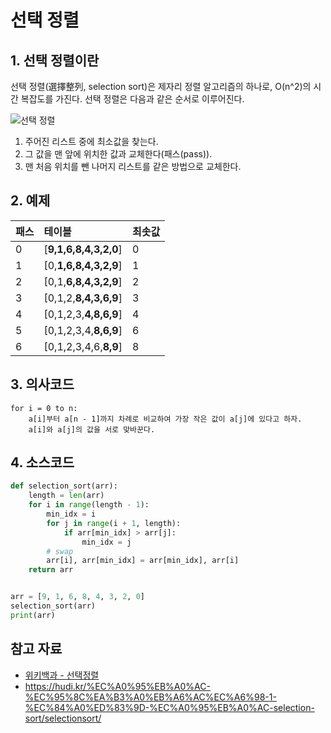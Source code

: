 # 선택 정렬

## 1. 선택 정렬이란

선택 정렬(選擇整列, selection sort)은 제자리 정렬 알고리즘의 하나로, O(n^2)의 시간 복잡도를 가진다. 선택 정렬은 다음과 같은 순서로 이루어진다.

![선택 정렬](https://hudi.kr/wp-content/uploads/2018/02/selectionsort.gif)

1. 주어진 리스트 중에 최소값을 찾는다.
2. 그 값을 맨 앞에 위치한 값과 교체한다(패스(pass)).
3. 맨 처음 위치를 뺀 나머지 리스트를 같은 방법으로 교체한다.

## 2. 예제

|패스|테이블|최솟값|
|:-|:-|:-|
|0|[**9,1,6,8,4,3,2,0**]|0|
|1|[0,**1,6,8,4,3,2,9**]|1|
|2|[0,1,**6,8,4,3,2,9**]|2|
|3|[0,1,2,**8,4,3,6,9**]|3|
|4|[0,1,2,3,**4,8,6,9**]|4|
|5|[0,1,2,3,4,**8,6,9**]|6|
|6|[0,1,2,3,4,6,**8,9**]|8|

## 3. 의사코드

```text
for i = 0 to n:
    a[i]부터 a[n - 1]까지 차례로 비교하여 가장 작은 값이 a[j]에 있다고 하자.
    a[i]와 a[j]의 값을 서로 맞바꾼다.
```

## 4. 소스코드

```py
def selection_sort(arr):
    length = len(arr)
    for i in range(length - 1):
        min_idx = i
        for j in range(i + 1, length):
            if arr[min_idx] > arr[j]:
                min_idx = j
        # swap
        arr[i], arr[min_idx] = arr[min_idx], arr[i]
    return arr


arr = [9, 1, 6, 8, 4, 3, 2, 0]
selection_sort(arr)
print(arr)
```

## 참고 자료

* [위키백과 - 선택정렬](https://ko.wikipedia.org/wiki/%EC%84%A0%ED%83%9D_%EC%A0%95%EB%A0%AC)
* https://hudi.kr/%EC%A0%95%EB%A0%AC-%EC%95%8C%EA%B3%A0%EB%A6%AC%EC%A6%98-1-%EC%84%A0%ED%83%9D-%EC%A0%95%EB%A0%AC-selection-sort/selectionsort/
